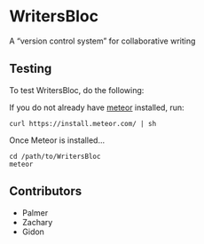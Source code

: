 # WritersBloc
A “version control system” for collaborative writing

## Testing
To test WritersBloc, do the following:

If you do not already have [meteor](https://www.meteor.com/) installed, run:

    curl https://install.meteor.com/ | sh

Once Meteor is installed...

    cd /path/to/WritersBloc
    meteor


## Contributors
  - Palmer
  - Zachary
  - Gidon


